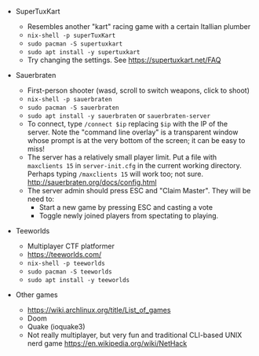 - SuperTuxKart
  - Resembles another "kart" racing game with a certain Itallian plumber
  - `nix-shell -p superTuxKart`
  - `sudo pacman -S supertuxkart`
  - `sudo apt install -y supertuxkart`
  - Try changing the settings. See https://supertuxkart.net/FAQ

- Sauerbraten
  - First-person shooter (wasd, scroll to switch weapons, click to shoot)
  - `nix-shell -p sauerbraten`
  - `sudo pacman -S sauerbraten`
  - `sudo apt install -y sauerbraten` or `sauerbraten-server`
  - To connect, type `/connect $ip` replacing `$ip` with the IP of the server. Note the "command line overlay" is a transparent window whose prompt is at the very bottom of the screen; it can be easy to miss!
  - The server has a relatively small player limit. Put a file with `maxclients 15` in `server-init.cfg` in the current working directory. Perhaps typing `/maxclients 15` will work too; not sure. http://sauerbraten.org/docs/config.html
  - The server admin should press ESC and "Claim Master". They will be need to:
    - Start a new game by pressing ESC and casting a vote
    - Toggle newly joined players from spectating to playing.

- Teeworlds
  - Multiplayer CTF platformer
  - https://teeworlds.com/
  - `nix-shell -p teeworlds`
  - `sudo pacman -S teeworlds`
  - `sudo apt install -y teeworlds`

- Other games
  - https://wiki.archlinux.org/title/List_of_games
  - Doom
  - Quake (ioquake3)
  - Not really multiplayer, but very fun and traditional CLI-based UNIX nerd game https://en.wikipedia.org/wiki/NetHack
